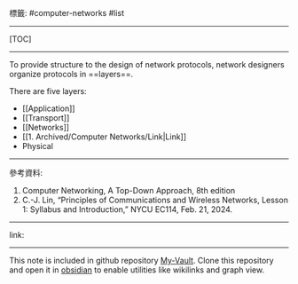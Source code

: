 標籤: #computer-networks #list 

---

[TOC]

---

To provide structure to the design of network protocols, network designers organize protocols in ==layers==.

There are five layers:

- [[Application]]
- [[Transport]]
- [[Networks]]
- [[1. Archived/Computer Networks/Link|Link]]
- Physical

---

參考資料:

1. Computer Networking, A Top-Down Approach, 8th edition
2. C.-J. Lin, “Principles of Communications and Wireless Networks, Lesson 1: Syllabus and Introduction,” NYCU EC114, Feb. 21, 2024.

---

link:


---

This note is included in github repository [My-Vault](https://github.com/LittleD3092/My-Vault.git). Clone this repository and open it in [obsidian](https://obsidian.md/) to enable utilities like wikilinks and graph view.